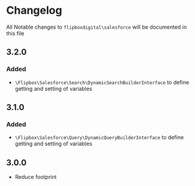 # Changelog
All Notable changes to `flipboxdigital\salesforce` will be documented in this file

## 3.2.0
### Added
- `\Flipbox\Salesforce\Search\DynamicSearchBuilderInterface` to define getting and setting of variables

## 3.1.0
### Added
- `\Flipbox\Salesforce\Query\DynamicQueryBuilderInterface` to define getting and setting of variables

## 3.0.0
- Reduce footprint

